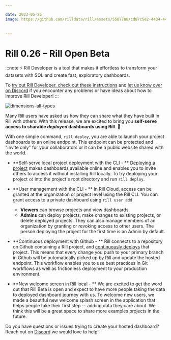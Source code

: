 ```yaml
---

date: 2023-05-25
image: https://github.com/rilldata/rill/assets/5587788/cd87c5e2-4434-44b9-bb5f-5e817cbc035b


---
```



# Rill 0.26 – Rill Open Beta

:::note
⚡ Rill Developer is a tool that makes it effortless to transform your datasets with SQL and create fast, exploratory dashboards.

To [try out Rill Developer, check out these instructions](/home/install) and [let us know over on Discord](https://bit.ly/3bbcSl9) if you encounter any problems or have ideas about how to improve Rill Developer!
:::

![dimensions-all-types](https://github.com/rilldata/rill/assets/5587788/9e4631a8-8c6f-4d7a-ae20-6609483fa2b8 "830292891")

Many Rill users have asked us how they can share what they have built in Rill with others. With this release, we are excited to bring you **self-serve access to sharable _deployed_ dashboards using Rill**. :tada: 

With one simple command, `rill deploy`, you are able to launch your project dashboards to an online endpoint. This endpoint can be protected and "invite only" for your collaborators or it can be a public website shared with the world. 

- **Self-serve local project deployment with the CLI - ** [Deploying a project](../../deploy/existing-project) makes dashboards available online and enables you to invite others to access it without installing Rill locally. To try deploying your project `cd` into the project's root directory and run `rill deploy`.

- **User management with the CLI - ** In Rill Cloud, access can be granted at the organization or project level using the Rill CLI.  You can grant access to a private dashboard using `rill user add`
    - **Viewers** can browse projects and view dashboards.
    - **Admins** can deploy projects, make changes to existing projects, or delete deployed projects. They can also manage members of an organization by granting or revoking access to other users. The person deploying the project for the first time is an Admin by default.

- **Continuous deployment with Github - ** Rill connects to a repository on Github containing a Rill project, and [continuously deploys](/deploy/existing-project) that project. This means that every change you push to your primary branch in Github will be automatically picked up by Rill and update the hosted endpoint. This workflow enables you to use best practices in Git workflows as well as frictionless deployment to your production environment.

- **New welcome screen in Rill local - ** We are excited to get the word out that Rill Beta is open and expect to have more people taking the data to deployed dashboard journey with us. To welcome new users, we made a beautiful new welcome splash screen in the application that helps people take their first step -- adding data they care about. We think this will be a great space to share more examples projects in the future.

Do you have questions or issues trying to create your hosted dashboard? Reach out on [Discord](https://bit.ly/3bbcSl9) we would love to help!

